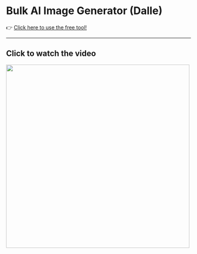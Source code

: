 # Bulk AI Image Generator (Dalle)

👉 [Click here to use the free tool!](https://serp.ly/bulk-dalle-image-generator)

---

## Click to watch the video

<a href="https://www.youtube.com/watch?v=zfc7Exry20o">
<img src="https://img.youtube.com/vi/zfc7Exry20o/maxresdefault.jpg" width="500px">
</a>